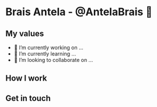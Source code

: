 # Brais Antela - @AntelaBrais 👋

## My values

- 🔭 I’m currently working on ...
- 🌱 I’m currently learning ...
- 👯 I’m looking to collaborate on ...

## How I work

## Get in touch
